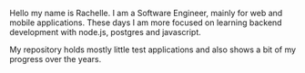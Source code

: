 Hello my name is Rachelle. I am a Software Engineer, mainly for web and mobile applications. 
These days I am more focused on learning backend development with node.js, postgres and javascript. 

My repository holds mostly little test applications and also shows a bit of my progress over the years. 

